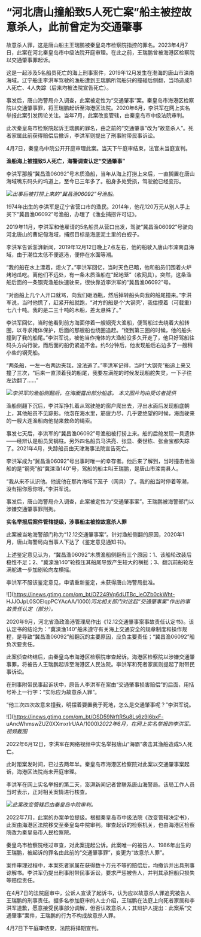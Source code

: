 # “河北唐山撞船致5人死亡案”船主被控故意杀人，此前曾定为交通肇事

故意杀人罪，这是唐山船主王瑞鹏被秦皇岛市检察院指控的罪名。2023年4月7日，此案在河北秦皇岛市中级法院开庭审理。在此之前，王瑞鹏曾被海港区检察院以交通肇事罪起诉。

这是一起涉及5名船员死亡的海上刑事案件，2019年12月发生在渤海的唐山市滦南海域。辽宁船主李洪军驾驶的渔船遭到王瑞鹏所驾船只的撞碰后侧翻，当场造成1人死亡、4人失踪（后来均被法院宣告死亡）。

事发后，唐山海警局介入调查，此案被定性为“交通肇事”案。秦皇岛市海港区检察院以交通肇事罪，将王瑞鹏起诉至海港区法院。2020年6月，李洪军在网上实名举报此案引发舆论关注。当年7月，此案改变管辖，由秦皇岛市中级法院审判。

此次秦皇岛市检察院起诉王瑞鹏的罪名，由之前的“交通肇事”改为“故意杀人”。死者家属此前获得赔偿后撤诉，李洪军则提出了刑事附带民事诉讼。

4月7日，秦皇岛中院公开开庭审理此案。当天下午庭审结束，法官未当庭宣判。

**渔船海上被撞致5人死亡，海警调查认定“交通肇事”**

李洪军那艘“冀昌渔06092”号木质渔船，当年从海上打捞上来后，一直搁置在唐山海域嘴东码头的坞道上，至今已三年多了。船身多处受损，驾驶舱已经变形。

![](https://inews.gtimg.com/om_bt/ODu3wAfLuz0bt4vEyw887zbeWjG80_-eD5jAiYQ1gAe-8AA/1000)_出事后被打捞上来的“冀昌渔06092”号渔船。_

1974年出生的李洪军是辽宁省营口市的渔民。2014年，他花120万元从别人手上买下“冀昌渔06092”号渔船，办理了《渔业捕捞许可证》。

2019年11月，李洪军和他雇请的5名船员从营口出发，驾驶“冀昌渔06092”号驶向河北唐山的曹妃甸海域，捕捞目标是海底泥土里的白蚬子。

李洪军告诉澎湃新闻，2019年12月12日晚上7点左右，他的船驶入唐山市滦南县海域，由于潮位太低不便返港，便停在水面等潮。

“我的船在水上漂着，熄火了。”李洪军回忆，当时天色已暗，他和船员们围着火炉烤地瓜吃。离他们不远处，有一条木质渔船在“起地笼”（收网具）。突然，这条渔船后面的一条钢壳渔船快速驶来，很快靠近李洪军的“冀昌渔06092”号。

“对面船上几个人开口就骂，向我们砸酒瓶，然后掉转船头向我的船尾撞来。”李洪军说，当时他慌了，赶紧开船就跑，“对方的船是个‘大钢壳’，我估摸着（可载重）七八十吨。我的是二三十吨的木船，差太悬殊了。”

李洪军回忆，当时他看到前方海面停着一艘钢壳大渔船，便驾船过去绕着大船转圈，以寻求掩体保护，后面的那艘船也绕圈追赶。“绕到第三圈的时候，他的船头撞到了我的船尾。”李洪军说，被他当作掩体的大渔船没多久开走了，他只好驾船往码头方向行驶，而后面的船仍紧追不舍。约5分钟后，他发现船后右边多了一艘稍小些的钢壳船。

“两条船，一左一右两边夹我，没法逃了。”李洪军记得，当时“大钢壳”船追上来又撞了三次，“后来一直顶着我的船尾，我要左满舵的时候发现船舵失灵，一下子往左边翻了……”

![](https://inews.gtimg.com/om_bt/OgcdqmkyFqPwwUBM9u1chtf9uT87ktXlVb3o3raUwJEFAAA/1000)_李洪军的渔船侧翻后，在海面露出部分船底。
本文图片均由受访者提供_

渔船侧翻下沉后，李洪军挣扎着从驾驶舱的窗户爬出去，浮出水面后发现船底朝上，其他船员不见踪影。他泡在海水里，筋疲力尽，几乎要绝望的时候，海面驶来的一艘大连渔船向他抛来救命的绳索。

事发七天后，李洪军的“冀昌渔06092”号渔船被打捞上来。船的后舱发现一具遗体——经辨认是船员吴锔柱。另外四名船员马洪亮、张显、秦世栋、张金宝都失踪了。2021年4月，失踪船员由天津海事法院宣告死亡。

李洪军成为“冀昌渔06092”号出事时唯一的幸存者。他后来了解到，当时撞击他渔船的是“钢壳”船“冀滦渔140”号，驾船的船主叫王瑞鹏，是唐山市滦南县人。

“我从来不认识他。他说他在那片海域下笼子（网具）了。我的船当时停着等潮，没有招你惹你呀。”李洪军说。

事发后，唐山海警局介入调查，此案被定性为“交通肇事案”。王瑞鹏被海警部门以涉嫌交通肇事罪刑拘。

**实名举报后案件管辖提级，涉事船主被控故意杀人罪**

此案被当地海警部门称为“12.12交通肇事案”。针对渔船侧翻的原因，2020年1月，唐山海警局向当事人下达了《鉴定意见通知书》。

上述鉴定意见认为，“冀昌渔06092”木质渔船侧翻有三个原因：1、该船轮改装后稳性不足；2、“冀滦渔140”轮按压其船尾导致产生较大的横摇；3、翻沉前船轮左满舵进一步加剧轮向左横摇。

李洪军不服该鉴定意见，申请重新鉴定，未获得唐山海警局批准。

![](https://inews.gtimg.com/om_bt/OZ249Vq6dUTBc_ieOZb0ckWht-
HJJOJpL0SOElqpPCYAcAA/1000)_河北相关部门对这起“交通肇事案”作出的事故责任认定（部分）。_

2020年9月，河北省渔政渔港管理局作出《12.12交通肇事案事故责任认定书》。该认定书的结论为：“冀滦渔140”船未遵守有关海上交通安全的规章制度和操作规程，是导致“冀昌渔06092”船翻沉的主要原因，应负主要责任；“冀昌渔06092”船负次要责任。

此案侦查终结后，由秦皇岛市海港区检察院审查起诉。海港区检察院以涉嫌交通肇事罪，将被告人王瑞鹏起诉至海港区人民法院。李洪军和死者家属则提起了附带民事诉讼。

在刑事附带民事起诉状中，原告人李洪军在案由“交通肇事损害赔偿”的后面，用括号补上一行字：“实际应为故意杀人罪”。

“他三次四次故意来撞我，明摆着要置我于死地，怎么是交通肇事呢？”李洪军说。

![](https://inews.gtimg.com/om_bt/OSD59NrftRSu8Ls6z9I6bxF-
uAncWhmswZUZ0XXmxrIrUAA/1000)_2022年6月，在网上实名举报的李洪军。视频截图_

2022年6月12日，李洪军在网络视频中实名举报唐山“海霸”袭击其渔船造成5人死亡。

此时距案发时间，已过去两年半。秦皇岛市海港区检察院对此案以交通肇事案起诉，海港区法院尚未开庭审理。

李洪军在网上实名举报的第二天，澎湃新闻记者曾联系唐山海警局。该局工作人员当时表示，正对相关案情进行核查。

![](https://inews.gtimg.com/om_bt/O7nWnUqf12nDQmAHFhA4goCNij9VjsRnUBbQXHW0p8xawAA/1000)_此案改变管辖后由秦皇岛中院审判。_

2022年7月，此案的办案单位提级。根据秦皇岛市中级法院《改变管辖决定书》，此案由海港区法院移交至秦皇岛中院审判。审查起诉的检察机关，也由海港区检察院改为秦皇岛市人民检察院。

秦皇岛市检察院经过审查，对此案提起公诉。此案唯一的被告人、1986年出生的王瑞鹏，被起诉的罪名由此前的“交通肇事罪”，变更为“故意杀人罪”。

案件审理过程中，本案死者家属在获得数十万元不等的赔偿后，均撤诉并出具刑事谅解书。李洪军仍提出刑事附带民事诉讼，要求严惩被告人，并判其承担船只损失等赔偿责任。

在4月7日的法院庭审中，公诉人宣读了起诉书，认为应以故意杀人罪追究被告人王瑞鹏的刑事责任。据多名参加庭审的人士介绍，王瑞鹏在法庭上向死者家属和李洪军道歉，愿意接受民事部分调解，但否认故意杀人；其辩护人提出：此案系“交通肇事”案件，王瑞鹏的行为不构成故意杀人罪。

4月7日下午庭审结束，法院将择期宣判。

